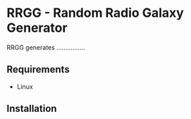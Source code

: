 # RRGG - Random Radio Galaxy Generator
RRGG generates ................


## Requirements
  * Linux
## Installation
